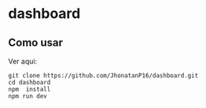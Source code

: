 # dashboard

## Como usar

Ver aqui: 


```
git clone https://github.com/JhonatanP16/dashboard.git
cd dashboard
npm  install
npm run dev
```
